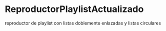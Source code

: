 # ReproductorPlaylistActualizado
reproductor de playlist con listas doblemente enlazadas y listas circulares
